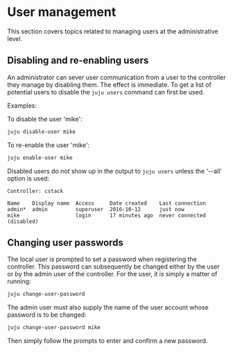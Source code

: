 # User management

This section covers topics related to managing users at the administrative
level.


## Disabling and re-enabling users

An administrator can sever user communication from a user to the controller
they manage by disabling them. The effect is immediate. To get a list of
potential users to disable the `juju users` command can first be used.

Examples:

To disable the user 'mike':

```bash
juju disable-user mike
```

To re-enable the user 'mike':

```bash
juju enable-user mike
```

Disabled users do not show up in the output to `juju users` unless the
'--all' option is used:

<!-- JUJUVERSION: 2.0.1-genericlinux-amd64 -->
<!-- JUJUCOMMAND: juju users --all -->

```no-highlight
Controller: cstack

Name    Display name  Access     Date created    Last connection
admin*  admin         superuser  2016-10-12      just now
mike                  login      17 minutes ago  never connected (disabled)
```

## Changing user passwords

The local user is prompted to set a password when registering the controller.
This password can subsequently be changed either by the user or by the admin
user of the controller. For the user, it is simply a matter of running:

```bash
juju change-user-password
```

The admin user must also supply the name of the user account whose password
is to be changed:

```bash
juju change-user-password mike
```

Then simply follow the prompts to enter and confirm a new password.

